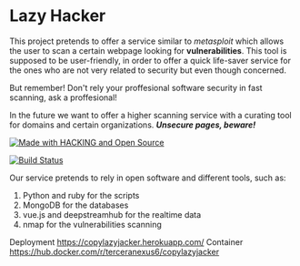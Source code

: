 # Lazy Hacker

This project pretends to offer a service similar to _metasploit_ which allows the user to scan a certain webpage looking for **vulnerabilities**. This tool is supposed to be user-friendly, in order to offer a  quick life-saver service for the ones who are not very related to security but even though concerned.

But remember! Don't rely your proffesional software security in fast scanning, ask a proffesional!

In the future we want to offer a higher scanning service with a curating tool for domains and certain organizations. **_Unsecure pages, beware!_**

[![Made with HACKING and Open Source](https://badges.frapsoft.com/os/v2/open-source.png?v=103)](https://www.gnu.org/licenses/gpl-3.0.en.html)

[![Build Status](https://travis-ci.org/terceranexus6/copylazyjacker.svg?branch=master)](https://travis-ci.org/terceranexus6/copylazyjacker)

Our service pretends to rely in open software and different tools, such as:

1. Python and ruby for the scripts
2. MongoDB for the databases
3. vue.js and deepstreamhub for the realtime data
4. nmap for the vulnerabilities scanning

Deployment https://copylazyjacker.herokuapp.com/
Container https://hub.docker.com/r/terceranexus6/copylazyjacker
